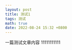 ```yaml
---
layout: post
title: 测试1
tags: 测试
math: true
date: 2022-08-24 15:32 +0800
---
```

一篇测试文章内容 11111111111

